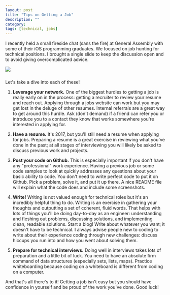 ```yaml
---
layout: post
title: "Tips on Getting a Job"
description: ""
category: 
tags: [technical, jobs]
---
```


I recently held a small fireside chat (sans the fire) at General Assembly with some of their iOS programming graduates. We focused on job hunting for technical positions. I brought a single slide to keep the discussion open and to avoid giving overcomplicated advice.

<div>
	<img class="rounded-corners" style="max-width: 800px; border: 1px;" src="{{ site.images2017 }}/05-14/job.png"/>
	<p class="caption-text" style="line-height: 1.5em; margin-bottom: 24px;"><strong></strong></p>
</div>

Let's take a dive into each of these!

1. **Leverage your network.** One of the biggest hurdles to getting a job is really early on in the process: getting a recruiter to review your resume and reach out. Applying through a jobs website can work but you may get lost in the deluge of other resumes. Internal referrals are a great way to get around this hurdle. Ask (don't demand) if a friend can refer you or introduce you to a contact they know that works somewhere you're interested in applying for.

2. **Have a resume.** It's 2017, but you'll still need a resume when applying for jobs. Preparing a resume is a great exercise in reviewing what you've done in the past; at all stages of interviewing you will likely be asked to discuss previous work and projects. 

3. **Post your code on Github.** This is especially important if you don't have any "professional" work experience. Having a previous job or some code samples to look at quickly addresses any questions about your basic ability to code. You don't need to write perfect code to put it on Github. Pick a problem, solve it, and put it up there. A nice README file will explain what the code does and include some screenshots. 

4. **Write!** Writing is not valued enough for technical roles but it's an incredibly helpful thing to do. Writing is an exercise in gathering your thoughts and outputting a set of coherent, fluid words. That helps with lots of things you'll be doing day-to-day as an engineer: understanding and fleshing out problems, discussing solutions, and implementing clean, readable solutions. Start a blog! Write about whatever you want; it doesn't have to be technical. I always advise people new to coding to write about their experience coding through new challenges: discuss hiccups you run into and how you went about solving them. 

5. **Prepare for technical interviews.** Doing well in interviews takes lots of preparation and a little bit of luck. You need to have an absolute firm command of data structures (especially sets, lists, maps). Practice whiteboarding because coding on a whiteboard is different from coding on a computer. 

And that's all there's to it! Getting a job isn't easy but you should have confidence in yourself and be proud of the work you've done. Good luck!